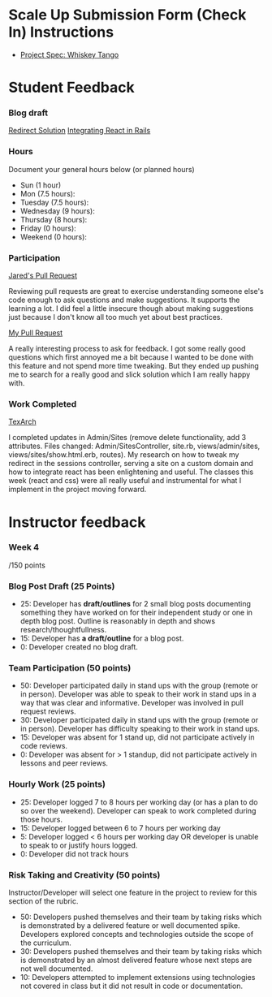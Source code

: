 # Scale Up Submission Form (Check In) Instructions

- [Project Spec: Whiskey Tango](https://github.com/turingschool/lesson_plans/blob/master/ruby_04-apis_and_scalability/independent_study_project.markdown)

# Student Feedback

### Blog draft

 [Redirect Solution](https://gist.github.com/Claudia108/3db665ef12246ec0b782ac1cab9941c2)
 [Integrating React in Rails](https://gist.github.com/Claudia108/decc0f0d8ec682173fdac2a252ab006d)

### Hours

Document your general hours below (or planned hours)

- Sun (1 hour)
- Mon (7.5 hours):
- Tuesday (7.5 hours):
- Wednesday (9 hours):
- Thursday (8 hours):
- Friday (0 hours):
- Weekend (0 hours):

### Participation

[Jared's Pull Request](https://github.com/LookingForMe/lookingfor/pull/108)

Reviewing pull requests are great to exercise understanding someone else's code enough to ask questions and make suggestions. It supports the learning a lot.
I did feel a little insecure though about making suggestions just because I don't know all too much yet about best practices.

[My Pull Request](https://github.com/Claudia108/TexArch/pull/58)

A really interesting process to ask for feedback. I got some really good questions which first annoyed me a bit because I wanted to be done with this feature and not spend more time tweaking. But they ended up pushing me to search for a really good and slick solution which I am really happy with.

### Work Completed

[TexArch](https://github.com/Claudia108/TexArch)

I completed updates in Admin/Sites (remove delete functionality, add 3 attributes. Files changed: Admin/SitesController, site.rb, views/admin/sites, views/sites/show.html.erb, routes). My research on how to tweak my redirect in the sessions controller, serving a site on a custom domain and how to integrate react has been enlightening and useful.
The classes this week (react and css) were all really useful and instrumental for what I implement in the project moving forward.

# Instructor feedback

### Week 4

/150 points

### Blog Post Draft (25 Points)  

  * 25: Developer has **draft/outlines** for 2 small blog posts documenting something they have worked on for their independent study or one in depth blog post. Outline is reasonably in depth and shows research/thoughtfullness.
  * 15: Developer has **a draft/outline** for a blog post.
  * 0: Developer created no blog draft.

### Team Participation (50 points)

  * 50: Developer participated daily in stand ups with the group (remote or in person). Developer was able to speak to their work in stand ups in a way that was clear and informative. Developer was involved in pull request reviews.
  * 30: Developer participated daily in stand ups with the group (remote or in person). Developer has difficulty speaking to their work in stand ups.
  * 15: Developer was absent for 1 stand up, did not participate actively in code reviews.
  * 0: Developer was absent for > 1 standup, did not participate actively in lessons and peer reviews.

### Hourly Work (25 points)

  * 25: Developer logged 7 to 8 hours per working day (or has a plan to do so over the weekend). Developer can speak to work completed during those hours.
  * 15: Developer logged between 6 to 7 hours per working day
  * 5: Developer logged < 6 hours per working day OR developer is unable to speak to or justify hours logged.
  * 0: Developer did not track hours

### Risk Taking and Creativity (50 points)

Instructor/Developer will select one feature in the project to review for this section of the rubric.

  * 50: Developers pushed themselves and their team by taking risks which is demonstrated by a delivered feature or well documented spike. Developers explored concepts and technologies outside the scope of the curriculum.
  * 30: Developers pushed themselves and their team by taking risks which is demonstrated by an almost delivered feature whose next steps are not well documented.
  * 10: Developers attempted to implement extensions using technologies not covered in class but it did not result in code or documentation.

